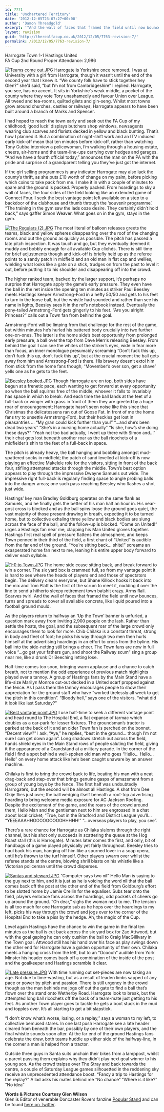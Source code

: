 ```yaml
---
id: 7771
title: 'Unchartered Territory'
date: '2012-12-05T23:07:27+00:00'
author: 'Damon Threadgold'
excerpt: '"And the wall of faces that framed the field until now bounces, turns and spreads to cover all available concrete, like liquid poured into a football ground mould" - Glen Wilson'
layout: revision
guid: 'http://therealfacup.co.uk/2012/12/05/7763-revision-7/'
permalink: /2012/12/05/7763-revision-7/
---
```


Harrogate Town 1-1 Hastings United  
FA Cup 2nd Round Proper Attendance: 2,986

[![Teams come out.JPG](http://lh5.ggpht.com/-M4_l0sUNOcY/UL_MTvc_4XI/AAAAAAAACV8/c3PnDvWVjwo/h320/Teams%252520come%252520out.JPG)](http://lh5.ggpht.com/-M4_l0sUNOcY/UL_MTvc_4XI/AAAAAAAACV8/c3PnDvWVjwo/w800/Teams%252520come%252520out.JPG) Harrogate is Yorkshire once removed. I was at University with a girl from Harrogate, though it wasn’t until the end of the second year that I knew it. “We county folk have to stick together hey Glen?” she’d said, “but I’m not from Cambridgeshire” I replied. Harrogate, you see, has no accent. It sits in Yorkshire’s weak middle, a pocket of the county where they vote Tory unashamedly and favour Union over League. All tweed and tea-rooms, quilted gilets and gin-seng. Whilst most towns grow around churches, castles or railways, Harrogate appears to have been built around a branch of Marks and Spencer.

I had hoped to reach the town early and seek out the FA Cup of my childhood; ‘good luck’ displays butchers shop windows, newsagents wearing club scarves and florists decked in yellow and black bunting. That’s how I planned it. But a combination of night-shift work and an ITV induced early kick-off mean that ten minutes before kick-off, rather than watching Tony Gubba interview a policewoman, I’m walking through a housing estate, cheers, air-horns and the team-line-ups carrying over hedges and garages. “And we have a fourth official today,” announces the man on the PA with the pride and surprise of a grandparent telling you they’ve just got the internet.

If the girl selling programmes is any indicator Harrogate may also lack the county’s thrift, as she puts £10 worth of change on my palm, before picking which coins to take pack from me. I make it in with a couple of minutes to spare and the ground is packed. Properly packed. From hoardings to sky a wall of faces, the four sides of the field looking like an extended game of Connect Four. I seek the best vantage point left available on a step to a backdoor of the clubhouse and thumb through the ‘souvenir programme’. “The training in the gym saw the lads ooze desire. They certainly didn’t hold back,” says gaffer Simon Weaver. What goes on in the gym, stays in the gym.

[![The Regulars (2).JPG](http://lh5.ggpht.com/-g6SgsD6K8EM/UL_MVV9gYsI/AAAAAAAACWI/JDMsFw_b3lQ/h320/The%252520Regulars%252520%2525282%252529.JPG)](http://lh5.ggpht.com/-g6SgsD6K8EM/UL_MVV9gYsI/AAAAAAAACWI/JDMsFw_b3lQ/w800/The%252520Regulars%252520%2525282%252529.JPG) The most literal of balloon releases greets the teams, black and yellow spheres disappearing over the roof of the changing rooms and out the ground as quickly as possible. The pitch has passed a late pitch inspection. It was touch and go, but they eventually deemed it muddy and bobbly enough for all available Cup clichés. There is still time for brief adjustments though and kick-off is briefly held up as the referee points to a sandy patch in midfield and an old man in flat cap and wellies, wielding what looks like a gate on a stick, trudges on from the past to level it out, before putting it to his shoulder and disappearing off into the crowd.

The higher ranked team, backed by the larger support, it’s perhaps no surprise that Harrogate apply the game’s early pressure. They even have the ball in the net inside the opening ten minutes as striker Paul Beesley meets Hastings keeper Armstrong-Ford in a hefty 50/50 and gets to his feet to turn in the loose ball, but the whistle had sounded and rather than see his name in lights, Beesley sees it in the ref’s notebook instead. Eventually the pony-tailed Armstrong-Ford gets gingerly to his feet. “Are you alright Princess?” calls out a Town fan from behind the goal.

Armstrong-Ford will be limping from that challenge for the rest of the game, but within minutes he’s hurled his battered body crucially into two further one-on-ones. The latter is the home side’s best opportunity from prolonged early pressure; a ball over the top from Dave Merris releasing Beesley. From behind the goal I can see the whites of the striker’s eyes, wide in fear more than focus, an inner monologue presumably screaming “Don’t fuck this up, don’t fuck this up, don’t fuck this up”, but at the crucial moment the ball gets away from him and Armstrong-Ford is there. His bravery doesn’t extol him from stick from the home fans though; “Movember’s over son, get a shave” yells one as he gets to the feet.

[![Beesley booked.JPG](http://lh3.ggpht.com/-yZ1QgexCvwY/UL_MO4soNbI/AAAAAAAACVg/kza2AEh_Z5g/h320/Beesley%252520booked.JPG)](http://lh3.ggpht.com/-yZ1QgexCvwY/UL_MO4soNbI/AAAAAAAACVg/kza2AEh_Z5g/w800/Beesley%252520booked.JPG) Though Harrogate are on top, both sides have begun at a frenetic pace, each wanting to get forward at every opportunity so when the ball squirms free of the middle, whoever it falls to invariably has space in which to break. And each time the ball lands at the feet of a full-back or winger with grass in front of them they are greeted by a huge roar of encouragement; Harrogate hasn’t seen noise like this since that Christmas the delicatessens ran out of Goose Fat. In front of me the home fans try to unsettle Armstrong-Ford, but their heckles get lost in pleasantries … “My gran could kick further than you!” “…and she’s been dead two years” “She’s in a nursing home actually” “Is she, how’s she doing these days?” “Yeah not too bad actually, I went up there with Simon and…” their chat gets lost beneath another roar as the ball ricochets of a midfielder’s shin to the feet of a full-back in space.

The pitch is already heavy, the ball hanging and bobbling amongst mud-spattered socks in midfield; the patch of sand levelled at kick-off is now playing an effective Makelele role for the visitors, sitting in front of the back four, stifling attempted attacks through the middle. Town’s best option appears to play through the impressive Dwayne Samuels out wide. The impressive right full-back is regularly finding space to angle probing balls into the danger areas; one such pass reaching Beesley who flashes a shot just wide.

Hastings’ key man Bradley Goldburg operates on the same flank as Samuels, and he finally gets the better of his man half an hour in. His near-post cross is blocked and as the ball spins loose the ground goes quiet, the vast majority of those present drawing in breath, expecting it to be turned home, but to collective exhaling three yellow and black bodies are slung across the face of the ball, and the follow-up is blocked. “Come on United!” urges a Hastings fan near me, clapping his Man United gloves together. Hastings first real spell of pressure flattens the atmosphere, and keeps Town penned in their third of the field, a first chant of “United” is audible from the far end of the ground. “You’re sitting back… shite!” screams an exasperated home fan next to me, leaning his entire upper body forward to deliver each syllable.

[![1-0 to Town.JPG](http://lh3.ggpht.com/-sumYmc6rE9Y/UL_MPcAWccI/AAAAAAAACVc/TzwM6vK7LnI/h320/1-0%252520to%252520Town.JPG)](http://lh3.ggpht.com/-sumYmc6rE9Y/UL_MPcAWccI/AAAAAAAACVc/TzwM6vK7LnI/w800/1-0%252520to%252520Town.JPG) The home side cease sitting back, and break forward to win a corner. The six yard box is crammed full, so from my vantage point it is hard to see where the heads of players end and those of spectators begin. The delivery clears everyone, but Shane Killock hooks it back into the mix and Tom Platt is the first of the scrum to meet it, nodding it over the line to send a hitherto sleepy retirement town batshit crazy. Arms flail. Scarves twirl. And the wall of faces that framed the field until now bounces, turns and spreads to cover all available concrete, like liquid poured into a football ground mould.

As the players return to halfway an ‘Up the Town’ banner is unfurled, a question mark away from inviting 2,900 people on the lash. Rather than settle the hosts, the goal, and the subsequent roar of the large crowd only encourages them to look for more. Chib Chilaka is a constant threat, strong in body and fleet of foot; he picks his way through two men then hurls himself at the advertising hoardings in an effort to cross from the byline. His ball into the side-netting still brings a cheer. The Town fans are now in full voice “…go get your fathers gun, and shoot the Railway scum” sing a group near me, like a drunk Dr Beeching letting lose.

Half-time comes too soon, bringing warm applause and a chance to catch breath, not to mention the odd experience of previous match highlights played over a tannoy. A group of Hastings fans by the Main Stand have a life-size Marilyn Monroe cut-out decked in a United scarf propped against the fence. As I pass them the tannoy encourages people to show their appreciation for the ground staff who have “worked tirelessly all week to get the pitch in this condition”. “Bloody hell,” says one of the visitors, “what did it look like last Saturday?”

[![Best vantage point.JPG](http://lh6.ggpht.com/-deStxab-wzs/UL_MPnOku-I/AAAAAAAACVY/N1rzOzrYdi0/h320/Best%252520vantage%252520point.JPG)](http://lh6.ggpht.com/-deStxab-wzs/UL_MPnOku-I/AAAAAAAACVY/N1rzOzrYdi0/w800/Best%252520vantage%252520point.JPG) I use half-time to seek a different vantage point and head round to The Hospital End, a flat expanse of tarmac which doubles as a car-park for lesser fixtures. The groundsman’s tractor is parked at the back of it and an older Town fan is perched on the bonnet. “Decent view?” I ask, “Aye,” he replies, “best in the ground… though I’m not sure I can get down again”. Long shadows stretch out across the field, hands shield eyes in the Main Stand rows of people saluting the field, giving it the appearance of a Grandstand at a military parade. In the corner of the field I find a spot behind a well-spoken old man who goes “Hello… Hello… Hello” on every home attack like he’s been caught unaware by an answer machine.

Chilaka is first to bring the crowd back to life, beating his man with a neat drag-back and step-over that brings genuine gasps of amazement from a group of young boys by the fence. The first half was undoubtedly Harrogate’s, but the second will be almost all Hastings. A shot from Dee Okije flies just over; the ball wedging itself beneath a roof-top advertising hoarding to bring welcome media exposure for AC Jackson Roofing. Despite the excitement of the game, and the roars of the crowd around them, Hello Man and the gentleman next to him are engrossed in a chat about local cricket; “True, but in the Bradford and District League you’ll… “YEEEAAAHHOOOOOOOOOHHHHH!” “…overseas players to play, you see”.

There’s a rare chance for Harrogate as Chilaka slaloms through the right channel, but his shot only succeeds in scattering the queue at the Hog Roast stall (this is Harrogate). Minutes later comes the first, and only, bit of handbags of a game played physically yet fairly throughout. Beesley tries to haul back his man, hanging off him like a spurned lover in a soap opera, until he’s thrown to the turf himself. Other players swarm over whilst the referee stands at the centre, blowing shrill blasts on his whistle like a Victorian policeman until the crowd disperses.

[![Santas and steward.JPG](http://lh4.ggpht.com/-iqx323aWacs/UL_MSWLfG5I/AAAAAAAACVw/94FOJLkWIPA/h320/Santas%252520and%252520steward.JPG)](http://lh4.ggpht.com/-iqx323aWacs/UL_MSWLfG5I/AAAAAAAACVw/94FOJLkWIPA/w800/Santas%252520and%252520steward.JPG) “Computer says two nil” Hello Man is saying to the guy next to him, and it is just as he is voicing the word nil that the ball comes back off the post at the other end of the field from Goldburg’s effort to be slotted home by Jamie Crellin for the equaliser. Subs tear onto the field, players embrace fans across the hoardings, odd pockets of cheers go up around the ground. “Oh dear,” sighs the woman next to me. The tension is all too much for one Harrogate sub as he hops over the hoardings to my left, picks his way through the crowd and jogs over to the corner of the Hospital End to take a piss by the hedge. Ah, the magic of the Cup.

Level again Hastings have the chance to win the game in the final ten minutes as the ball is cut back across the six yard box for Zac Attwood, but with the goal gaping he can only cushion the ball to Craig MacGillivary in the Town goal. Attwood still has his hand over his face as play swings down the other end for Harrogate have a golden opportunity of their own. Chilaka meets a hanging cross from the left, but to an “Oooooh” audible from York Minster his header comes back off a combination of the inside of the post and the goalkeeper and Hastings scramble it clear.

[![Late pressure.JPG](http://lh6.ggpht.com/-LahCimFkfOs/UL_MSmN8eVI/AAAAAAAACV0/9GmuZtnrwCg/h320/Late%252520pressure.JPG)](http://lh6.ggpht.com/-LahCimFkfOs/UL_MSmN8eVI/AAAAAAAACV0/9GmuZtnrwCg/w800/Late%252520pressure.JPG) With time running out set-pieces are now taking an age. Not due to time-wasting, but as a result of leaden limbs sapped of any pace or power by pitch and passion. There is still urgency in the crowd though as the man behinds me jogs off out the gate to find a ball that’s flown over the stand onto Wetherby Road. Harrogate look to break, but the attempted long ball ricochets off the back of a team-mate just getting to his feet. As another Town player goes to tackle he gets a boot stuck in the mud and topples over. It’s all starting to get a bit slapstick.

“I don’t know what’s worse, losing, or a replay,” says a woman to my left, to collective bemused stares. In one last push Harrogate see a late header cleared from beneath the bar, possibly by one of their own players, and the final whistle sounds soon after. At the far end of the ground Hastings fans celebrate the draw, both teams huddle up either side of the halfway-line, in the corner a man is helped from a tractor.

Outside three guys in Santa suits unchain their bikes from a lamppost, whilst a parent passing them explains why they didn’t play next goal winner to his young son. As the crowd traipse over The Stray and back towards the centre, a couple of Saturday League games silhouetted in the reddening sky receive an unprecedented attendance boost. “Fancy a trip to Hastings for the replay?” A lad asks his mates behind me “No chance” “Where is it like?” “No idea”

**Words &amp; Pictures Courtesy Glen Wilson**  
Glen is Editor of venerable Doncaster Rovers fanzine [Popular Stand](http://popularstand.wordpress.com/) and can be found [here on Twitter](https://twitter.com/vivarovers).